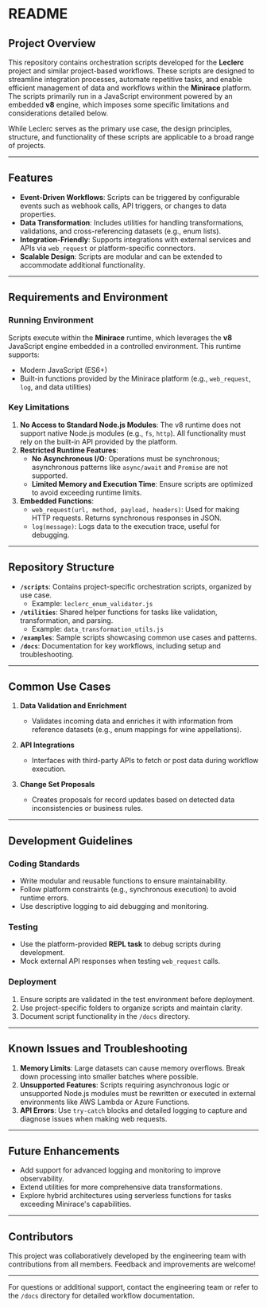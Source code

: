 # README

## Project Overview
This repository contains orchestration scripts developed for the **Leclerc** project and similar project-based workflows. These scripts are designed to streamline integration processes, automate repetitive tasks, and enable efficient management of data and workflows within the **Minirace** platform. The scripts primarily run in a JavaScript environment powered by an embedded **v8** engine, which imposes some specific limitations and considerations detailed below.

While Leclerc serves as the primary use case, the design principles, structure, and functionality of these scripts are applicable to a broad range of projects.

---

## Features
- **Event-Driven Workflows**: Scripts can be triggered by configurable events such as webhook calls, API triggers, or changes to data properties.
- **Data Transformation**: Includes utilities for handling transformations, validations, and cross-referencing datasets (e.g., enum lists).
- **Integration-Friendly**: Supports integrations with external services and APIs via `web_request` or platform-specific connectors.
- **Scalable Design**: Scripts are modular and can be extended to accommodate additional functionality.

---

## Requirements and Environment
### Running Environment
Scripts execute within the **Minirace** runtime, which leverages the **v8** JavaScript engine embedded in a controlled environment. This runtime supports:
- Modern JavaScript (ES6+)
- Built-in functions provided by the Minirace platform (e.g., `web_request`, `log`, and data utilities)

### Key Limitations
1. **No Access to Standard Node.js Modules**: The v8 runtime does not support native Node.js modules (e.g., `fs`, `http`). All functionality must rely on the built-in API provided by the platform.
2. **Restricted Runtime Features**:
   - **No Asynchronous I/O**: Operations must be synchronous; asynchronous patterns like `async/await` and `Promise` are not supported.
   - **Limited Memory and Execution Time**: Ensure scripts are optimized to avoid exceeding runtime limits.
3. **Embedded Functions**:
   - `web_request(url, method, payload, headers)`: Used for making HTTP requests. Returns synchronous responses in JSON.
   - `log(message)`: Logs data to the execution trace, useful for debugging.

---

## Repository Structure
- **`/scripts`**: Contains project-specific orchestration scripts, organized by use case.
  - Example: `leclerc_enum_validator.js`
- **`/utilities`**: Shared helper functions for tasks like validation, transformation, and parsing.
  - Example: `data_transformation_utils.js`
- **`/examples`**: Sample scripts showcasing common use cases and patterns.
- **`/docs`**: Documentation for key workflows, including setup and troubleshooting.

---

## Common Use Cases
1. **Data Validation and Enrichment**
   - Validates incoming data and enriches it with information from reference datasets (e.g., enum mappings for wine appellations).

2. **API Integrations**
   - Interfaces with third-party APIs to fetch or post data during workflow execution.

3. **Change Set Proposals**
   - Creates proposals for record updates based on detected data inconsistencies or business rules.

---

## Development Guidelines
### Coding Standards
- Write modular and reusable functions to ensure maintainability.
- Follow platform constraints (e.g., synchronous execution) to avoid runtime errors.
- Use descriptive logging to aid debugging and monitoring.

### Testing
- Use the platform-provided **REPL task** to debug scripts during development.
- Mock external API responses when testing `web_request` calls.

### Deployment
1. Ensure scripts are validated in the test environment before deployment.
2. Use project-specific folders to organize scripts and maintain clarity.
3. Document script functionality in the `/docs` directory.

---

## Known Issues and Troubleshooting
1. **Memory Limits**: Large datasets can cause memory overflows. Break down processing into smaller batches where possible.
2. **Unsupported Features**: Scripts requiring asynchronous logic or unsupported Node.js modules must be rewritten or executed in external environments like AWS Lambda or Azure Functions.
3. **API Errors**: Use `try-catch` blocks and detailed logging to capture and diagnose issues when making web requests.

---

## Future Enhancements
- Add support for advanced logging and monitoring to improve observability.
- Extend utilities for more comprehensive data transformations.
- Explore hybrid architectures using serverless functions for tasks exceeding Minirace's capabilities.

---

## Contributors
This project was collaboratively developed by the engineering team with contributions from all members. Feedback and improvements are welcome!

---

For questions or additional support, contact the engineering team or refer to the `/docs` directory for detailed workflow documentation.
